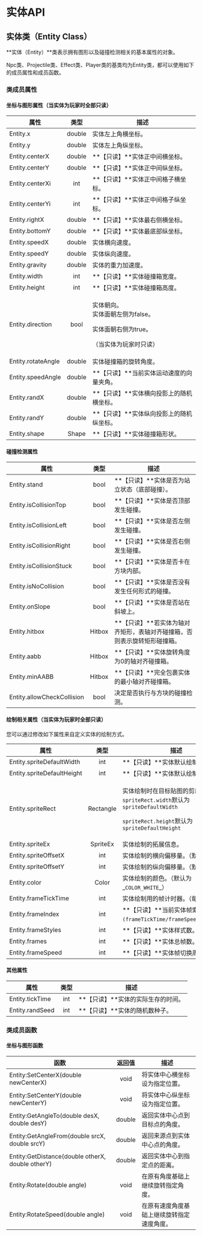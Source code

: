 # 实体API

## 实体类（Entity Class）

**实体（Entity）**类表示拥有图形以及碰撞检测相关的基本属性的对象。

Npc类、Projectile类、Effect类、Player类的基类均为Entity类，都可以使用如下的成员属性和成员函数。

### 类成员属性

#### 坐标与图形属性（当实体为玩家时全部只读）

| 属性                 |   类型   | 描述                                                                 |
| ------------------ | :----: | ------------------------------------------------------------------ |
| Entity.x           | double | 实体左上角横坐标。                                                          |
| Entity.y           | double | 实体左上角纵坐标。                                                          |
| Entity.centerX     | double | **【只读】**实体正中间横坐标。                                                  |
| Entity.centerY     | double | **【只读】**实体正中间纵坐标。                                                  |
| Entity.centerXi    |   int  | **【只读】**实体正中间格子横坐标。                                                |
| Entity.centerYi    |   int  | **【只读】**实体正中间格子纵坐标。                                                |
| Entity.rightX      | double | **【只读】**实体最右侧横坐标。                                                  |
| Entity.bottomY     | double | **【只读】**实体最底部纵坐标。                                                  |
| Entity.speedX      | double | 实体横向速度。                                                            |
| Entity.speedY      | double | 实体纵向速度。                                                            |
| Entity.gravity     | double | 实体的重力加速度。                                                          |
| Entity.width       |   int  | **【只读】**实体碰撞箱宽度。                                                   |
| Entity.height      |   int  | **【只读】**实体碰撞箱高度。                                                   |
| Entity.direction   |  bool  | <p>实体朝向。<br>实体面朝左侧为false。</p><p>实体面朝右侧为true。</p><p>（当实体为玩家时只读）</p> |
| Entity.rotateAngle | double | 实体碰撞箱的旋转角度。                                                        |
| Entity.speedAngle  | double | **【只读】**当前实体运动速度的向量夹角。                                             |
| Entity.randX       | double | **【只读】**实体横向投影上的随机横坐标。                                             |
| Entity.randY       | double | **【只读】**实体纵向投影上的随机纵坐标。                                             |
| Entity.shape       |  Shape | **【只读】**实体碰撞箱形状。                                                   |

#### 碰撞检测属性

| 属性                         |   类型   | 描述                                     |
| -------------------------- | :----: | -------------------------------------- |
| Entity.stand               |  bool  | **【只读】**实体是否为站立状态（底部碰撞）。               |
| Entity.isCollisionTop      |  bool  | **【只读】**实体是否顶部发生碰撞。                    |
| Entity.isCollisionLeft     |  bool  | **【只读】**实体是否左侧发生碰撞。                    |
| Entity.isCollisionRight    |  bool  | **【只读】**实体是否右侧发生碰撞。                    |
| Entity.isCollisionStuck    |  bool  | **【只读】**实体是否卡在方块内部。                    |
| Entity.isNoCollision       |  bool  | **【只读】**实体是否没有发生任何形式的碰撞。               |
| Entity.onSlope             |  bool  | **【只读】**实体是否站在斜坡上。                     |
| Entity.hitbox              | Hitbox | **【只读】**若实体为轴对齐矩形，表轴对齐碰撞箱，否则表示旋转矩形碰撞箱。 |
| Entity.aabb                | Hitbox | **【只读】**实体旋转角度为0的轴对齐碰撞箱。               |
| Entity.minAABB             | Hitbox | **【只读】**完全包裹实体的最小轴对齐碰撞箱。               |
| Entity.allowCheckCollision |  bool  | 决定是否执行与方块的碰撞检测。                        |

#### 绘制相关属性（当实体为玩家时全部只读）

您可以通过修改如下属性来自定义实体的绘制方式。

| 属性                         |     类型    | 描述                                                                                                                                                                 |
| -------------------------- | :-------: | ------------------------------------------------------------------------------------------------------------------------------------------------------------------ |
| Entity.spriteDefaultWidth  |    int    | **【只读】**实体默认绘制宽度。                                                                                                                                                  |
| Entity.spriteDefaultHeight |    int    | **【只读】**实体默认绘制高度。                                                                                                                                                  |
| Entity.spriteRect          | Rectangle | <p>实体绘制时在目标贴图的剪裁区域。<br><code>spriteRect.width</code>默认为<code>spriteDefaultWidth</code></p><p><code>spriteRect.height</code>默认为<code>spriteDefaultHeight</code></p> |
| Entity.spriteEx            |  SpriteEx | 实体绘制的拓展信息。                                                                                                                                                         |
| Entity.spriteOffsetX       |    int    | 实体绘制的横向偏移量。（默认为0.0）                                                                                                                                                |
| Entity.spriteOffsetY       |    int    | 实体绘制的纵向偏移量。（默认为0.0）                                                                                                                                                |
| Entity.color               |   Color   | 实体绘制的颜色。（默认为_`COLOR_WHITE`_）                                                                                                                                       |
| Entity.frameTickTime       |    int    | 实体绘制用的帧计时器。（每帧自增1）                                                                                                                                                 |
| Entity.frameIndex          |    int    | **【只读】**当前实体帧索引，即`(frameTickTime/frameSpeed)%frames`。                                                                                                              |
| Entity.frameStyles         |    int    | **【只读】**实体样式数。                                                                                                                                                     |
| Entity.frames              |    int    | **【只读】**实体总帧数。                                                                                                                                                     |
| Entity.frameSpeed          |    int    | **【只读】**实体帧切换周期。                                                                                                                                                   |

#### 其他属性

| 属性              |  类型 | 描述                  |
| --------------- | :-: | ------------------- |
| Entity.tickTime | int | **【只读】**实体的实际生存的时间。 |
| Entity.randSeed | int | **【只读】**实体的随机数种子。   |

### 类成员函数

#### 坐标与图形函数

| 函数                                               |   返回值  | 描述                    |
| ------------------------------------------------ | :----: | --------------------- |
| Entity:SetCenterX(double newCenterX)             |  void  | 将实体中心横坐标设为指定位置。       |
| Entity:SetCenterY(double newCenterY)             |  void  | 将实体中心纵坐标设为指定位置。       |
| Entity:GetAngleTo(double desX, double desY)      | double | 返回实体中心点到目标点的角度。       |
| Entity:GetAngleFrom(double srcX, double srcY)    | double | 返回来源点到实体中心点的角度。       |
| Entity:GetDistance(double otherX, double otherY) | double | 返回实体中心到指定点的距离。        |
| Entity:Rotate(double angle)                      |  void  | 在原有角度基础上继续旋转指定角度。     |
| Entity:RotateSpeed(double angle)                 |  void  | 在原有速度角度基础上继续旋转指定速度角度。 |


